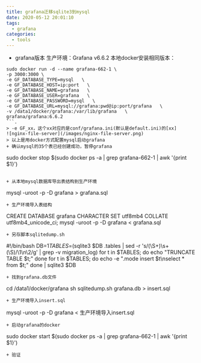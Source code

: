```yaml
---
title: grafana迁移sqlite3到mysql
date: 2020-05-12 20:01:10
tags:
  - grafana
categories:
  - tools
---
```


+ grafana版本
生产环境：Grafana v6.6.2
本地docker安装相同版本：
```
sudo docker run -d --name grafana-662-1 \
-p 3000:3000 \
-e GF_DATABASE_TYPE=mysql   \
-e GF_DATABASE_HOST=ip:port   \
-e GF_DATABASE_NAME=grafana   \
-e GF_DATABASE_USER=grafana   \
-e GF_DATABASE_PASSWORD=mysql   \
-e GF_DATABASE_URL=mysql://grafana:pwd@ip:port/grafana   \
-v /data1/docker/grafana:/var/lib/grafana   \
grafana/grafana:6.6.2 
```.
> -e GF_xx，这个xx对应的是conf/grafana.ini(默认是default.ini)的[xx]
![nginx-file-server](/images/nginx-file-server.png)
> 以上是用docker方式配置mysql启动grafana
+ 确认mysql的35个表已经创建成功，暂停grafana
```
sudo docker stop $(sudo docker ps -a | grep grafana-662-1 | awk '{print $1}')
```

+ 从本地mysql数据库导出表结构到生产环境
```
mysql -uroot -p -D grafana > grafana.sql
```
+ 生产环境导入表结构
```
CREATE DATABASE grafana CHARACTER SET utf8mb4 COLLATE utf8mb4_unicode_ci;
mysql -uroot -p -D grafana < grafana.sql
```
+ 另存脚本sqlitedump.sh
```
#!/bin/bash
DB=$1
TABLES=$(sqlite3 $DB .tables | sed -r 's/(\S+)\s+(\S)/\1\n\2/g' | grep -v migration_log)
for t in $TABLES; do
    echo "TRUNCATE TABLE $t;"
done
for t in $TABLES; do
    echo -e ".mode insert $t\nselect * from $t;"
done | sqlite3 $DB
```
+ 找到grafana.db文件
```
cd /data1/docker/grafana
sh sqlitedump.sh grafana.db > insert.sql
```
+ 生产环境导入insert.sql
```
mysql -uroot -p -D grafana < 生产环境导入insert.sql
``` 
+ 启动grafana的docker
```
sudo docker start $(sudo docker ps -a | grep grafana-662-1 | awk '{print $1}')
```
+ 验证
